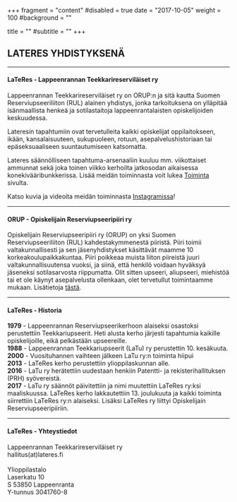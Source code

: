 +++
fragment = "content"
#disabled = true
date = "2017-10-05"
weight = 100
#background = ""

title = ""
#subtitle = ""
+++
## LATERES YHDISTYKSENÄ
---

#### LaTeRes - Lappeenrannan Teekkarireserviläiset ry 

Lappeenrannan Teekkarireserviläiset ry on ORUP:n ja sitä kautta Suomen Reserviupseeriliiton (RUL) alainen yhdistys, jonka tarkoituksena on ylläpitää isänmaallista henkeä ja sotilastaitoja lappeenrantalaisten opiskelijoiden keskuudessa.

Lateresin tapahtumiin ovat tervetulleita kaikki opiskelijat oppilaitokseen, ikään, kansalaisuuteen, sukupuoleen, rotuun, asepalvelushistoriaan tai epäseksuaaliseen suuntautumiseen katsomatta.

Lateres säännölliseen tapahtuma-arsenaaliin kuuluu mm. viikottaiset ammunnat sekä joka toinen viikko kerhoilta jatkosodan aikaisessa konekivääribunkkerissa. Lisää meidän toiminnasta voit lukea [Toiminta](/toiminta) sivulta.

Katso kuvia ja videoita meidän toiminnasta  [Instagramissa](https://www.instagram.com/lateres_ry/)!

---

#### ORUP - Opiskelijain Reserviupseeripiiri ry

Opiskelijain Reserviupseeripiiri ry (ORUP) on yksi Suomen Reserviupseeriliiton (RUL) kahdestakymmenestä piiristä. Piiri toimii valtakunnallisesti ja sen jäsenyhdistykset käsittävät maamme 10 korkeakoulupaikkakuntaa. Piiri poikkeaa muista liiton piireistä juuri valtakunnallisuutensa vuoksi, ja siinä, että henkilö voidaan hyväksyä jäseneksi sotilasarvosta riippumatta. Olit sitten upseeri, aliupseeri, miehistöä tai et ole käynyt asepalvelusta ollenkaan, olet tervetullut toimintaamme mukaan. Lisätietoja [tästä](https://www.rul.fi/orup/). 

---
#### LaTeRes - Historia

**1979** - Lappeenrannan Reserviupseerikerhoon alaiseksi osastoksi perustettiin Teekkariupseerit. Heti alusta kerho järjesti tapahtumia kaikille opiskelijoille, eikä pelkästään upseereille.<br>
**1988** - Lappeenrannan Teekkariupseerit (LaTu) ry perustettin 10. kesäkuuta.<br>
**2000** - Vuosituhannen vaihteen jälkeen LaTu ry:n toiminta hiipui<br>
**2013** - LaTeRes kerho perustettiin ylioppilaskunnan alle.<br>
**2016** - LaTu ry herätettiin uudestaan henkiin Patentti- ja rekisterihallituksen (PRH) syövereistä.<br>
**2017** - LaTu ry säännöt päivitettiin ja nimi muutettiin LaTeRes ry:ksi maaliskuussa. LaTeRes kerho lakkautettiin 13. joulukuuta ja kaikki toiminta siirrettiin LaTeRes ry:n alaiseksi. Lisäksi LaTeRes ry liittyi Opiskelijain Reserviupseeripiiriin.<br>

---

#### LaTeRes - Yhteystiedot

Lappeenrannan Teekkarireserviläiset ry<br>
hallitus(at)lateres.fi<br><br>
Ylioppilastalo<br>
Laserkatu 10<br>S
53850 Lappeenranta<br>
Y-tunnus 3041760-8<br>
